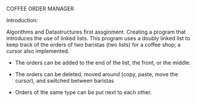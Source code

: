 COFFEE ORDER MANAGER

Introduction:

Algorithms and Datastructures first assginment. Creating a program that 
introduces the use of linked lists. This program uses a doubly linked list 
to keep track of the orders of two baristas (two lists) for a coffee shop; a cursor
also implemented.

- The orders can be added to the end of the list, the 
front, or the middle. 

- The orders can be deleted, moved around (copy, paste, move the cursor), and
switched between baristas 

- Orders of the same type can be put next to each other.